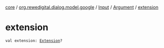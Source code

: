 [core](../../../index.md) / [org.rewedigital.dialog.model.google](../../index.md) / [Input](../index.md) / [Argument](index.md) / [extension](./extension.md)

# extension

`val extension: `[`Extension`](-extension/index.md)`?`